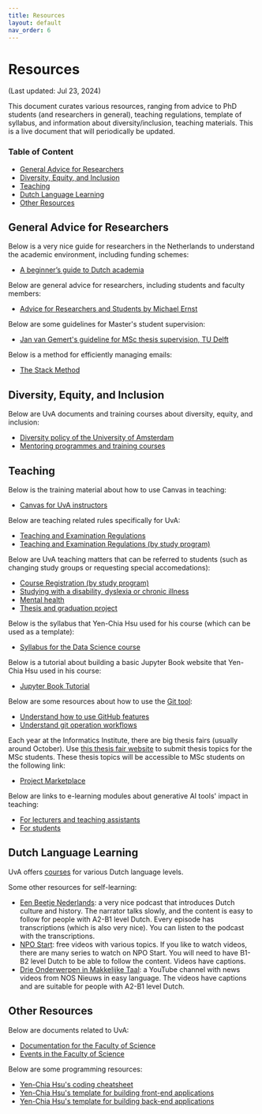 ```yaml
---
title: Resources
layout: default
nav_order: 6
---
```


# Resources

(Last updated: Jul 23, 2024)

This document curates various resources, ranging from advice to PhD students (and researchers in general), teaching regulations, template of syllabus, and information about diversity/inclusion, teaching materials.
This is a live document that will periodically be updated.

### Table of Content

- [General Advice for Researchers](#researchers)
- [Diversity, Equity, and Inclusion](#dei)
- [Teaching](#teaching)
- [Dutch Language Learning](#learn-dutch)
- [Other Resources](#other)

## <a name="researchers"></a>General Advice for Researchers

Below is a very nice guide for researchers in the Netherlands to understand the academic environment, including funding schemes:

- [A beginner’s guide to Dutch academia](https://knaw.h5mag.com/beginners-guide/introduction)

Below are general advice for researchers, including students and faculty members:

- [Advice for Researchers and Students by Michael Ernst](https://homes.cs.washington.edu/~mernst/advice/)

Below are some guidelines for Master's student supervision:

- [Jan van Gemert's guideline for MSc thesis supervision, TU Delft](https://jvgemert.github.io/MSCthesis.html)

Below is a method for efficiently managing emails:

- [The Stack Method](https://www.stackmethod.com/)

## <a name="dei"></a>Diversity, Equity, and Inclusion

Below are UvA documents and training courses about diversity, equity, and inclusion:

- [Diversity policy of the University of Amsterdam](https://www.uva.nl/en/about-the-uva/about-the-university/diversity-and-inclusion/policy-framework/policy-framework.html)
- [Mentoring programmes and training courses](https://www.uva.nl/en/about-the-uva/about-the-university/diversity-and-inclusion/mentoring-and-training/mentoring-and-training.html#Employees)

## <a name="teaching"></a>Teaching

Below is the training material about how to use Canvas in teaching:

- [Canvas for UvA instructors](https://canvas.uva.nl/courses/169)

Below are teaching related rules specifically for UvA:

- [Teaching and Examination Regulations](https://www.uva.nl/en/about-the-uva/policy-and-regulations/rules-and-regulations/teaching/teaching.html#Model-regulations)
- [Teaching and Examination Regulations (by study program)](https://student.uva.nl/onderwerpen/onderwijs-en-examenregelingen-oer)

Below are UvA teaching matters that can be referred to students (such as changing study groups or requesting special accomedations):

- [Course Registration (by study program)](https://student.uva.nl/en/topics/course-registration)
- [Studying with a disability, dyslexia or chronic illness](https://student.uva.nl/en/topics/studying-with-a-disability-dyslexia-or-chronic-illness)
- [Mental health](https://student.uva.nl/en/topics/mental-health)
- [Thesis and graduation project](https://student.uva.nl/en/topics/thesis-and-graduation-project)

Below is the syllabus that Yen-Chia Hsu used for his course (which can be used as a template):

- [Syllabus for the Data Science course](https://multix.io/data-science-book-uva/syllabus.html)

Below is a tutorial about building a basic Jupyter Book website that Yen-Chia Hsu used in his course:

- [Jupyter Book Tutorial](https://yenchiah.me/jupyter-book-template/docs/home.html)

Below are some resources about how to use the [Git tool](https://git-scm.com):

- [Understand how to use GitHub features](https://docs.github.com/en/get-started)
- [Understand git operation workflows](https://www.atlassian.com/git/tutorials/comparing-workflows)

Each year at the Informatics Institute, there are big thesis fairs (usually around October). Use [this thesis fair website](https://thesisfair.ivi.uva.nl) to submit thesis topics for the MSc students. These thesis topics will be accessible to MSc students on the following link:

- [Project Marketplace](https://thesisfair.ivi.uva.nl/marketplace)

Below are links to e-learning modules about generative AI tools' impact in teaching:

- [For lecturers and teaching assistants](https://rise.articulate.com/share/ZnOKVfHDkKjhmoXya9P91gzlpFPt_pdy#/)
- [For students](https://rise.articulate.com/share/MyfLgG-cXE1a7XBuctQhndpJB-BgpYny#/)

## <a name="learn-dutch"></a>Dutch Language Learning

UvA offers [courses](https://intt.uva.nl/dutch-language-courses-nt2/before-state-exam/before-state-exam.html) for various Dutch language levels.

Some other resources for self-learning:

- [Een Beetje Nederlands](https://www.eenbeetjenederlands.nl/): a very nice podcast that introduces Dutch culture and history. The narrator talks slowly, and the content is easy to follow for people with A2-B1 level Dutch. Every episode has transcriptions (which is also very nice). You can listen to the podcast with the transcriptions.
- [NPO Start](https://npo.nl/start): free videos with various topics. If you like to watch videos, there are many series to watch on NPO Start. You will need to have B1-B2 level Dutch to be able to follow the content. Videos have captions.
- [Drie Onderwerpen in Makkelijke Taal](https://www.youtube.com/playlist?list=PLO72qiQ-gJuFzpCgQcsdd4lkulqeeBMC3): a YouTube channel with news videos from NOS Nieuws in easy language. The videos have captions and are suitable for people with A2-B1 level Dutch.

## <a name="other"></a>Other Resources

Below are documents related to UvA:

- [Documentation for the Faculty of Science](https://medewerker.uva.nl/en/science/az/a-z.html)
- [Events in the Faculty of Science](https://medewerker.uva.nl/en/science/news-events/events/events.html)

Below are some programming resources:

- [Yen-Chia Hsu's coding cheatsheet](https://github.com/yenchiah/public-resources/blob/main/coding-cheatsheet.md)
- [Yen-Chia Hsu's template for building front-end applications](https://github.com/yenchiah/project-website-template)
- [Yen-Chia Hsu's template for building back-end applications](https://github.com/yenchiah/project-application-template)